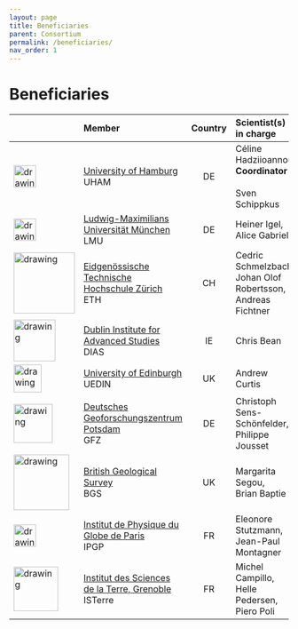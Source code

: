 ```yaml
---
layout: page
title: Beneficiaries
parent: Consortium
permalink: /beneficiaries/
nav_order: 1
---
```


# Beneficiaries

| | Member                    | Country | Scientist(s) in charge                                      |
|:---|:------------------------------------|:---------:|:--------------------|
| <img src="/assets/images/partners-logos/UHH_logo.svg" alt="drawing" width="40"/>| [University of Hamburg](https://www.geo.uni-hamburg.de/en/geophysik/forschung/seismology.html) <br> UHAM                                    |  DE      | C&eacute;line Hadziioannou <br> __Coordinator__   <br><br> Sven Schippkus                                      |
| <img src="/assets/images/partners-logos/LMU_logo.svg" alt="drawing" width="40"/> | [Ludwig-Maximilians Universit&auml;t M&uuml;nchen](https://www.geophysik.uni-muenchen.de/research/seismology) <br>LMU                  |  DE      | Heiner Igel, <br>Alice Gabriel                                  |
| <img src="/assets/images/partners-logos/ETH_logo.svg" alt="drawing" width="110"/>| [Eidgenössische Technische Hochschule Z&uuml;rich](https://geophysics.ethz.ch/) <br> ETH              |  CH      | Cedric Schmelzbach, <br>Johan Olof Robertsson, <br>Andreas Fichtner |
| <img src="/assets/images/partners-logos/DIAS_logo.png" alt="drawing" width="75"/>| [Dublin Institute for Advanced Studies](https://www.dias.ie/geo-scientific-research/)<br> DIAS                    |  IE      | Chris Bean                                            |
| <img src="/assets/images/partners-logos/UEDIN_logo.svg" alt="drawing" width="50"/>| [University of Edinburgh](https://www.ed.ac.uk/geosciences/research)<br> UEDIN                                  |  UK      | Andrew Curtis                                               |
| <img src="/assets/images/partners-logos/GFZ_logo.svg" alt="drawing" width="70"/> |[Deutsches Geoforschungszentrum Potsdam](https://www.gfz-potsdam.de/en/section/seismology/overview/)<br>GFZ |  DE      | Christoph Sens-Sch&ouml;nfelder, <br>Philippe Jousset                |
| <img src="/assets/images/partners-logos/BGS_logo.png" alt="drawing" width="100"/>| [British Geological Survey](https://gtr.ukri.org/person/8CFDC0FA-EE61-45F6-BB22-3B1836544559)<br>BGS                   |  UK      | Margarita Segou, <br>Brian Baptie                                                |
| <img src="/assets/images/partners-logos/IPGP_logo.svg" alt="drawing" width="40"/>| [Institut de Physique du Globe de Paris](http://www.ipgp.fr/en/sismo/seismology)<br> IPGP                   |  FR      | Eleonore Stutzmann, <br>Jean-Paul Montagner                     |
| <img src="/assets/images/partners-logos/ISTerre_logo.png" alt="drawing" width="80"/>| [Institut des Sciences de la Terre, Grenoble](https://www.isterre.fr/english/research-observation/teams-1105/waves-structures/)<br>ISTerre                               |  FR      | Michel Campillo, <br>Helle Pedersen, <br> Piero Poli                            |

